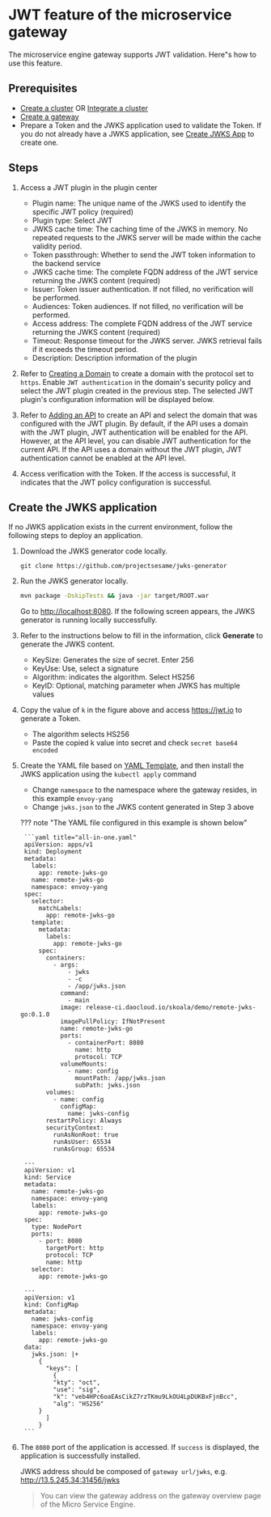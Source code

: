 # JWT feature of the microservice gateway

The microservice engine gateway supports JWT validation. Here"s how to use this feature.

## Prerequisites

- [Create a cluster](../../kpanda/user-guide/clusters/create-cluster.md) OR [Integrate a cluster](../../kpanda/user-guide/clusters/integrate-cluster.md)
- [Create a gateway](../gateway/index.md)
- Prepare a Token and the JWKS application used to validate the Token. If you do not already have a JWKS application, see [Create JWKS App](#jwks) to create one.

## Steps

1. Access a JWT plugin in the plugin center

    - Plugin name: The unique name of the JWKS used to identify the specific JWT policy (required)
    - Plugin type: Select JWT
    - JWKS cache time: The caching time of the JWKS in memory. No repeated requests to the JWKS server will be made within the cache validity period.
    - Token passthrough: Whether to send the JWT token information to the backend service
    - JWKS cache time: The complete FQDN address of the JWT service returning the JWKS content (required)
    - Issuer: Token issuer authentication. If not filled, no verification will be performed.
    - Audiences: Token audiences. If not filled, no verification will be performed.
    - Access address: The complete FQDN address of the JWT service returning the JWKS content (required)
    - Timeout: Response timeout for the JWKS server. JWKS retrieval fails if it exceeds the timeout period.
    - Description: Description information of the plugin

    <!--![]()screenshots-->

2. Refer to [Creating a Domain](../gateway/domain/index.md) to create a domain with the protocol
   set to `https`. Enable `JWT authentication` in the domain's security policy and select the JWT plugin
   created in the previous step. The selected JWT plugin's configuration information will be displayed below.

    <!--![]()screenshots-->

3. Refer to [Adding an API](../gateway/api/index.md) to create an API and select the domain that was configured
   with the JWT plugin. By default, if the API uses a domain with the JWT plugin, JWT authentication will be
   enabled for the API. However, at the API level, you can disable JWT authentication for the current API.
   If the API uses a domain without the JWT plugin, JWT authentication cannot be enabled at the API level.

    <!--![]()screenshots-->

4. Access verification with the Token. If the access is successful,
   it indicates that the JWT policy configuration is successful.

## Create the JWKS application

If no JWKS application exists in the current environment, follow the following steps to deploy an application.

1. Download the JWKS generator code locally.

    ```git
    git clone https://github.com/projectsesame/jwks-generator
    ```

2. Run the JWKS generator locally.

    ```bash
    mvn package -DskipTests && java -jar target/ROOT.war
    ```

    Go to <http://localhost:8080>. If the following screen appears, the JWKS generator is running locally successfully.

    <!--![]()screenshots-->

3. Refer to the instructions below to fill in the information, click __Generate__ to generate the JWKS content.

    - KeySize: Generates the size of secret. Enter 256
    - KeyUse: Use, select a signature
    - Algorithm: indicates the algorithm. Select HS256
    - KeyID: Optional, matching parameter when JWKS has multiple values

    <!--![]()screenshots-->

4. Copy the value of `k` in the figure above and access <https://jwt.io> to generate a Token.

    - The algorithm selects HS256
    - Paste the copied k value into secret and check `secret base64 encoded`

    <!--![]()screenshots-->

5. Create the YAML file based on [YAML Template](https://github.com/projectsesame/enovy-remote-jwks-go/blob/main/all-in-one.yaml), and then install the JWKS application using the `kubectl apply` command

    - Change `namespace` to the namespace where the gateway resides, in this example `envoy-yang`
    - Change `jwks.json` to the JWKS content generated in Step 3 above

    <!--![]()screenshots-->

    ??? note "The YAML file configured in this example is shown below"

        ```yaml title="all-in-one.yaml"
        apiVersion: apps/v1
        kind: Deployment
        metadata:
          labels:
            app: remote-jwks-go
          name: remote-jwks-go
          namespace: envoy-yang
        spec:
          selector:
            matchLabels:
              app: remote-jwks-go
          template:
            metadata:
              labels:
                app: remote-jwks-go
            spec:
              containers:
                - args:
                    - jwks
                    - -c
                    - /app/jwks.json
                  command:
                    - main
                  image: release-ci.daocloud.io/skoala/demo/remote-jwks-go:0.1.0
                  imagePullPolicy: IfNotPresent
                  name: remote-jwks-go
                  ports:
                    - containerPort: 8080
                      name: http
                      protocol: TCP
                  volumeMounts:
                    - name: config
                      mountPath: /app/jwks.json
                      subPath: jwks.json
              volumes:
                - name: config
                  configMap:
                    name: jwks-config
              restartPolicy: Always
              securityContext:
                runAsNonRoot: true
                runAsUser: 65534
                runAsGroup: 65534

        ---
        apiVersion: v1
        kind: Service
        metadata:
          name: remote-jwks-go
          namespace: envoy-yang
          labels:
            app: remote-jwks-go
        spec:
          type: NodePort
          ports:
            - port: 8080
              targetPort: http
              protocol: TCP
              name: http
          selector:
            app: remote-jwks-go

        ---
        apiVersion: v1
        kind: ConfigMap
        metadata:
          name: jwks-config
          namespace: envoy-yang
          labels:
            app: remote-jwks-go
        data:
          jwks.json: |+
            {
              "keys": [
                {
                "kty": "oct",
                "use": "sig",
                "k": "veb4HPc6oaEAsCikZ7rzTKmu9LkOU4LpDUKBxFjnBcc",
                "alg": "HS256"
            }
              ]
            }
        ```

6. The `8080` port of the application is accessed. If `success` is displayed, the application is successfully installed.

    JWKS address should be composed of `gateway url/jwks`, e.g. <http://13.5.245.34:31456/jwks>

    > You can view the gateway address on the gateway overview page of the Micro Service Engine.

    <!--![]()screenshots-->

